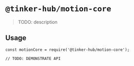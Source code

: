# `@tinker-hub/motion-core`

> TODO: description

## Usage

```
const motionCore = require('@tinker-hub/motion-core');

// TODO: DEMONSTRATE API
```
